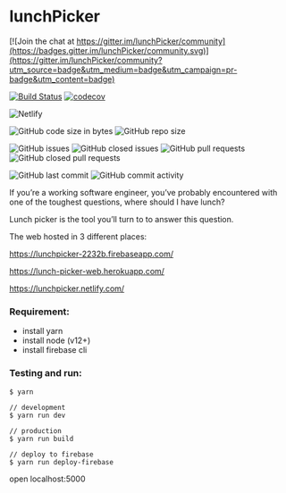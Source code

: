 # lunchPicker

[![Join the chat at https://gitter.im/lunchPicker/community](https://badges.gitter.im/lunchPicker/community.svg)](https://gitter.im/lunchPicker/community?utm_source=badge&utm_medium=badge&utm_campaign=pr-badge&utm_content=badge)

[![Build Status](https://travis-ci.com/yeukfei02/lunchPicker.svg?branch=master)](https://travis-ci.com/yeukfei02/lunchPicker)
[![codecov](https://codecov.io/gh/yeukfei02/lunchPicker/branch/master/graph/badge.svg)](https://codecov.io/gh/yeukfei02/lunchPicker)

![Netlify](https://img.shields.io/netlify/563e8670-d2b0-4866-88a7-913262150b8c)

![GitHub code size in bytes](https://img.shields.io/github/languages/code-size/yeukfei02/lunchPicker)
![GitHub repo size](https://img.shields.io/github/repo-size/yeukfei02/lunchPicker)

![GitHub issues](https://img.shields.io/github/issues/yeukfei02/lunchPicker)
![GitHub closed issues](https://img.shields.io/github/issues-closed/yeukfei02/lunchPicker)
![GitHub pull requests](https://img.shields.io/github/issues-pr/yeukfei02/lunchPicker)
![GitHub closed pull requests](https://img.shields.io/github/issues-pr-closed/yeukfei02/lunchPicker)

![GitHub last commit](https://img.shields.io/github/last-commit/yeukfei02/lunchPicker)
![GitHub commit activity](https://img.shields.io/github/commit-activity/m/yeukfei02/lunchPicker)

If you’re a working software engineer, you’ve probably encountered with one of the toughest questions, where should I have lunch?

Lunch picker is the tool you’ll turn to to answer this question.

The web hosted in 3 different places:

https://lunchpicker-2232b.firebaseapp.com/

https://lunch-picker-web.herokuapp.com/

https://lunchpicker.netlify.com/

### Requirement:
 - install yarn
 - install node (v12+)
 - install firebase cli

### Testing and run:
```
$ yarn

// development
$ yarn run dev

// production
$ yarn run build

// deploy to firebase
$ yarn run deploy-firebase
```

open localhost:5000
